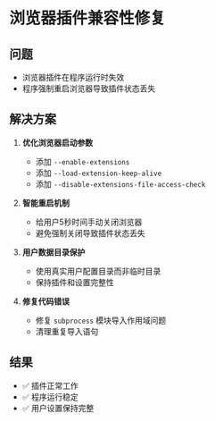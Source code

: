 # 浏览器插件兼容性修复

## 问题
- 浏览器插件在程序运行时失效
- 程序强制重启浏览器导致插件状态丢失

## 解决方案
1. **优化浏览器启动参数**
   - 添加 `--enable-extensions`
   - 添加 `--load-extension-keep-alive`
   - 添加 `--disable-extensions-file-access-check`

2. **智能重启机制**
   - 给用户5秒时间手动关闭浏览器
   - 避免强制关闭导致插件状态丢失

3. **用户数据目录保护**
   - 使用真实用户配置目录而非临时目录
   - 保持插件和设置完整性

4. **修复代码错误**
   - 修复 `subprocess` 模块导入作用域问题
   - 清理重复导入语句

## 结果
- ✅ 插件正常工作
- ✅ 程序运行稳定
- ✅ 用户设置保持完整